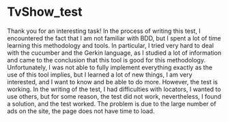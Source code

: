 # TvShow_test

Thank you for an interesting task! In the process of writing this test, I encountered the fact that I am not familiar with BDD, but I spent a lot of time learning this methodology and tools. In particular, I tried very hard to deal with the cucumber and the Gerkin language, as I studied a lot of information and came to the conclusion that this tool is good for this methodology. Unfortunately, I was not able to fully implement everything exactly as the use of this tool implies, but I learned a lot of new things, I am very interested, and I want to know and be able to do more. However, the test is working.
In the writing of the test, I had difficulties with locators, I wanted to use others, but for some reason, the test did not work, nevertheless, I found a solution, and the test worked. The problem is due to the large number of ads on the site, the page does not have time to load.
